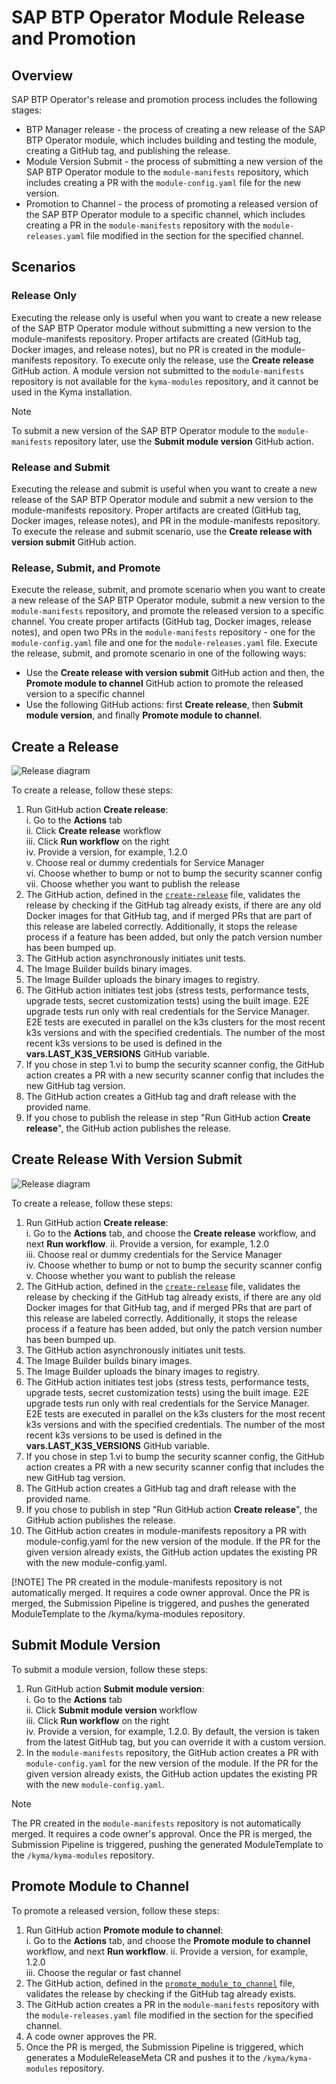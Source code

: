 # SAP BTP Operator Module Release and Promotion

## Overview

SAP BTP Operator's release and promotion process includes the following stages:
 - BTP Manager release - the process of creating a new release of the SAP BTP Operator module, which includes building and testing the module, creating a GitHub tag, and publishing the release.
 - Module Version Submit - the process of submitting a new version of the SAP BTP Operator module to the `module-manifests` repository, which includes creating a PR with the `module-config.yaml` file for the new version.
 - Promotion to Channel - the process of promoting a released version of the SAP BTP Operator module to a specific channel, which includes creating a PR in the `module-manifests` repository with the `module-releases.yaml` file modified in the section for the specified channel.

## Scenarios

### Release Only

Executing the release only is useful when you want to create a new release of the SAP BTP Operator module without submitting a new version to the module-manifests repository. Proper artifacts are created (GitHub tag, Docker images, and release notes), but no PR is created in the module-manifests repository.
To execute only the release, use the **Create release** GitHub action.
A module version not submitted to the `module-manifests` repository is not available for the `kyma-modules` repository, and it cannot be used in the Kyma installation.

> [!NOTE]
> To submit a new version of the SAP BTP Operator module to the `module-manifests` repository later, use the **Submit module version** GitHub action.

### Release and Submit
Executing the release and submit is useful when you want to create a new release of the SAP BTP Operator module and submit a new version to the module-manifests repository. Proper artifacts are created (GitHub tag, Docker images, release notes), and PR in the module-manifests repository.
To execute the release and submit scenario, use the **Create release with version submit** GitHub action.

### Release, Submit, and Promote

Execute the release, submit, and promote scenario when you want to create a new release of the SAP BTP Operator module, submit a new version to the `module-manifests` repository, and promote the released version to a specific channel. You create proper artifacts (GitHub tag, Docker images, release notes), and open two PRs in the `module-manifests` repository - one for the `module-config.yaml` file and one for the `module-releases.yaml` file.
Execute the release, submit, and promote scenario in one of the following ways:
   - Use the **Create release with version submit** GitHub action and then, the **Promote module to channel** GitHub action to promote the released version to a specific channel
   - Use the following GitHub actions: first **Create release**, then **Submit module version**, and finally **Promote module to channel**.


## Create a Release

![Release diagram](../assets/release.drawio.svg)

To create a release, follow these steps:

1. Run GitHub action **Create release**:  
   i.  Go to the **Actions** tab  
   ii. Click **Create release** workflow   
   iii. Click  **Run workflow** on the right  
   iv. Provide a version, for example, 1.2.0  
   v. Choose real or dummy credentials for Service Manager  
   vi. Choose whether to bump or not to bump the security scanner config  
   vii. Choose whether you want to publish the release
2. The GitHub action, defined in the [`create-release`](/.github/workflows/create-release.yaml) file, validates the release by checking if the GitHub tag already exists, if there are any old Docker images for that GitHub tag, and if merged PRs that are part of this release are labeled correctly. Additionally, it stops the release process if a feature has been added, but only the patch version number has been bumped up.
3. The GitHub action asynchronously initiates unit tests.
4. The Image Builder builds binary images.
5. The Image Builder uploads the binary images to registry.
6. The GitHub action initiates test jobs (stress tests, performance tests, upgrade tests, secret customization tests) using the built image. E2E upgrade tests run only with real credentials for the Service Manager. E2E tests are executed in parallel on the k3s clusters for the most recent k3s versions and with the specified credentials. The number of the most recent k3s versions to be used is defined in the **vars.LAST_K3S_VERSIONS** GitHub variable.
7. If you chose in step 1.vi to bump the security scanner config, the GitHub action creates a PR with a new security scanner config that includes the new GitHub tag version.
8. The GitHub action creates a GitHub tag and draft release with the provided name.
9. If you chose to publish the release in step "Run GitHub action **Create release**", the GitHub action publishes the release.

##  Create Release With Version Submit

![Release diagram](../assets/release-with-version-submit.drawio.svg)

To create a release, follow these steps:

1. Run GitHub action **Create release**:  
   i.  Go to the **Actions** tab, and choose the **Create release** workflow, and next  **Run workflow**.
   ii. Provide a version, for example, 1.2.0  
   iii. Choose real or dummy credentials for the Service Manager  
   iv. Choose whether to bump or not to bump the security scanner config  
   v. Choose whether you want to publish the release
2. The GitHub action, defined in the [`create-release`](/.github/workflows/create-release.yaml) file, validates the release by checking if the GitHub tag already exists, if there are any old Docker images for that GitHub tag, and if merged PRs that are part of this release are labeled correctly. Additionally, it stops the release process if a feature has been added, but only the patch version number has been bumped up.
3. The GitHub action asynchronously initiates unit tests.
4. The Image Builder builds binary images.
5. The Image Builder uploads the binary images to registry.
6. The GitHub action initiates test jobs (stress tests, performance tests, upgrade tests, secret customization tests) using the built image. E2E upgrade tests run only with real credentials for the Service Manager. E2E tests are executed in parallel on the k3s clusters for the most recent k3s versions and with the specified credentials. The number of the most recent k3s versions to be used is defined in the **vars.LAST_K3S_VERSIONS** GitHub variable.
7. If you chose in step 1.vi to bump the security scanner config, the GitHub action creates a PR with a new security scanner config that includes the new GitHub tag version.
8. The GitHub action creates a GitHub tag and draft release with the provided name.
9. If you chose to publish in step "Run GitHub action **Create release**", the GitHub action publishes the release.
10. The GitHub action creates in module-manifests repository a PR with module-config.yaml for the new version of the module. If the PR for the given version already exists, the GitHub action updates the existing PR with the new module-config.yaml.

[!NOTE]
The PR created in the module-manifests repository is not automatically merged. It requires a code owner approval. Once the PR is merged, the Submission Pipeline is triggered, and pushes the generated ModuleTemplate to the /kyma/kyma-modules repository.

## Submit Module Version

To submit a module version, follow these steps:
1. Run GitHub action **Submit module version**:  
   i.  Go to the **Actions** tab  
   ii. Click **Submit module version** workflow   
   iii. Click  **Run workflow** on the right  
   iv. Provide a version, for example, 1.2.0. By default, the version is taken from the latest GitHub tag, but you can override it with a custom version.
2. In the `module-manifests` repository, the GitHub action creates a PR with `module-config.yaml` for the new version of the module. If the PR for the given version already exists, the GitHub action updates the existing PR with the new `module-config.yaml`.

> [!NOTE]
> The PR created in the `module-manifests` repository is not automatically merged. It requires a code owner's approval. Once the PR is merged, the Submission Pipeline is triggered, pushing the generated ModuleTemplate to the `/kyma/kyma-modules` repository.
   
## Promote Module to Channel

To promote a released version, follow these steps:

1. Run GitHub action **Promote module to channel**:  
   i.  Go to the **Actions** tab, and choose the **Promote module to channel** workflow, and next  **Run workflow**.
   ii. Provide a version, for example, 1.2.0  
   iii. Choose the regular or fast channel
2. The GitHub action, defined in the [`promote_module_to_channel`](/.github/workflows/promote_module_to_channel.yaml) file, validates the release by checking if the GitHub tag already exists.
3. The GitHub action creates a PR in the `module-manifests` repository with the `module-releases.yaml` file modified in the section for the specified channel.
4. A code owner approves the PR.
5. Once the PR is merged, the Submission Pipeline is triggered, which generates a ModuleReleaseMeta CR and pushes it to the `/kyma/kyma-modules` repository.

